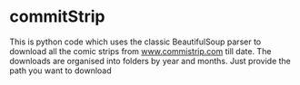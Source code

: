 # commitStrip

This is python code which uses the classic BeautifulSoup parser to download all the comic strips from www.commistrip.com till date.
The downloads are organised into folders by year and months.
Just provide the path you want to download
